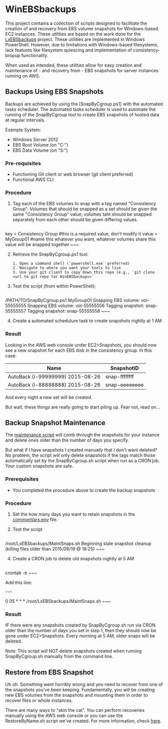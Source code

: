 # WinEBSbackups
This project contains a collection of scripts designed to facilitate the creation of and recovery from EBS volume snapshots for Windows-based EC2 instances. These utilities are based on the work done for the [LxEBSbackups](https://github.com/ferricoxide/LxEBSbackups) project. These utilities are implemented in Windows PowerShell. However, due to limitations with Windows-based filesystems, lack features like filesystem quiescing and implementation of consistency-bropup functionality.

When used as intended, these utilities allow for easy creation and maintenance of  - and recovery from - EBS snapshots for server instances running on AWS.  

## Backups Using EBS Snapshots
Backups are achieved by using the [SnapByCgroup.ps1] with the automated tasks scheduler. The automated tasks scheduler is used to automate the running of the SnapByCgroup tool to create EBS snapshots of hosted data at regular intervals.

Example System: 
* Windows Server 2012
* EBS Root Volume (on "C:\")
* EBS Data Volume (on "S:\")

### Pre-requisites
* Functioning Git client or web browser (git client preferred)
* Functional AWS CLI

### Procedure
1. Tag each of the EBS volumes to snap with a tag named "Consistency Group". Volumes that should be snapped as a set should be given the same "Consistency Group" value; volumes taht should be snapped separately from each other should be given differing values. 

    ~~~
key = Consistency Group #this is a required value, don't modify it
value = MyGroup01 #name this whatever you want, whatever volumes share this value will be snapped together
    ~~~

2. Retrieve the SnapByCgroup.ps1 tool. 

    ~~~
    1. Open a command shell (`powershell.exe` preferred)
    2. Navigate to where you want your tools to live
    3. Use your git client to copy down this repo (e.g., `git clone <url to git repo for WinEBSbackups>`
    ~~~

3. Test the script (from within PowerShell):

    ~~~
/PATH/TO/SnapByCgroup.ps1 MyGroup01
Snapping EBS volume: vol-55555555
Snapping EBS volume: vol-55555556
Tagging snapshot: snap-55555557
Tagging snapshot: snap-55555558
    ~~~

4. Create a automated schedulure task to create snapshots nightly at 1 AM


### Result
Looking in the AWS web console under EC2>Snapshots, you should now see a new snapshot for each EBS disk in the consistency group.  In this case:

Name | SnapshotID
---- | ----------
AutoBack (i-99999999) 2015-08-26 | snap-ffffffff
AutoBack (i-88888888) 2015-08-26 | snap-eeeeeeee

And every night a new set will be created.

But wait, these things are really going to start piling up.  Fear not, read on...

## Backup Snapshot Maintenance

The [maintenance script](README_MaintSnaps.sh.md) will comb through the snapshots for your instance and delete ones older than the number of days you specify.

But what if I have snapshots I created manually that I don't want deleted?  No problem, the script will only delete snapshots if the tags match those automatically set by the SnapByCgroup.sh script when run as a CRON job.  Your custom snapshots are safe.

### Prerequisites
* You completed the procedure above to create the backup snapshots

### Procedure

1. Set the how many days you want to retain snapshots in the [commonVars.env](README_commonVars.env.md) file.

2. Test the script

    ~~~
/root/LxEBSbackups/MaintSnaps.sh
Beginning stale snapshot cleanup (killing files older than 2015/08/19 @ 18:25)
    ~~~

4. Create a CRON job to delete old snapshots nightly at 5 AM

    ~~~
crontab -e
    ~~~
  
  Add this line:

    ~~~
0 05 * * * /root/LxEBSbackups/MaintSnaps.sh
    ~~~

### Result
IF there were any snapshots created by SnapByCgroup.sh run via CRON older than the number of days you set in step 1, then they should now be gone under EC2>Snapshots.  Every morning at 5 AM, older snaps will be deleted.

Note: This script will NOT delete snapshots created when running SnapByCgroup.sh manually from the command line.

## Restore from EBS Snapshot

Uh oh.  Something went horribly wrong and you need to recover from one of the snapshots you've been keeping.  Fundamentally, you will be creating new EBS volumes from the snapshots and mounting them in order to recover files or whole instances.  

There are many ways to "skin the cat".  You can perform recoveries manually using the AWS web console or you can use the RestoreByName.sh script we've created.  For more information, check [here](README_RestoreByName.sh.md).
